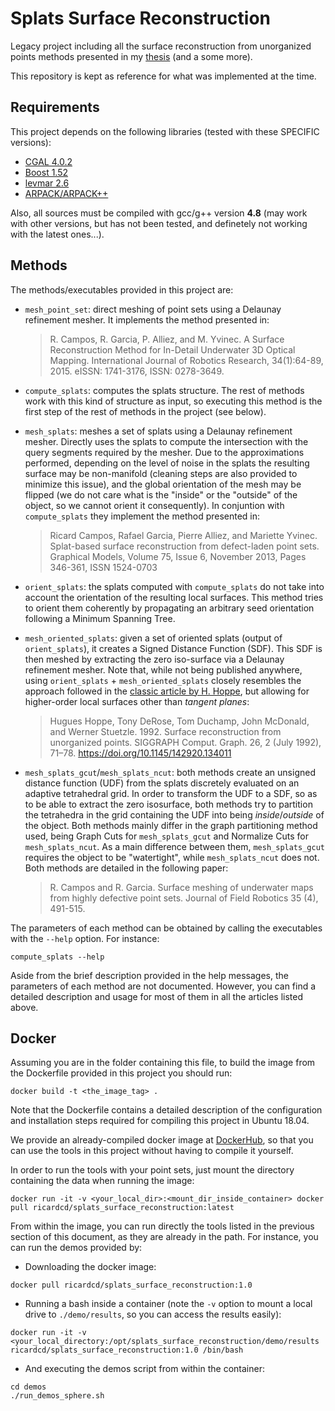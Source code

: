 # Splats Surface Reconstruction

Legacy project including all the surface reconstruction from unorganized points methods presented in my [thesis](https://www.tesisenred.net/handle/10803/145380) (and a some more).

This repository is kept as reference for what was implemented at the time.

## Requirements

This project depends on the following libraries (tested with these SPECIFIC versions):

* [CGAL 4.0.2](https://doc.cgal.org/Manual/4.0.2/doc_html/cgal_manual/packages.html)
* [Boost 1.52](https://www.boost.org/users/history/version_1_52_0.html)
* [levmar 2.6](http://users.ics.forth.gr/~lourakis/levmar/)
* [ARPACK/ARPACK++](https://www.caam.rice.edu/software/ARPACK/)
  
Also, all sources must be compiled with gcc/g++ version **4.8** (may work with other versions, but has not been tested, and definetely not working with the latest ones...).

## Methods

The methods/executables provided in this project are:

* `mesh_point_set`: direct meshing of point sets using a Delaunay refinement mesher. It implements the method presented in:
  > R. Campos, R. Garcia, P. Alliez, and M. Yvinec. A Surface Reconstruction Method for In-Detail Underwater 3D Optical Mapping. International Journal of Robotics Research, 34(1):64-89, 2015. eISSN: 1741-3176, ISSN: 0278-3649.

* `compute_splats`: computes the splats structure. The rest of methods work with this kind of structure as input, so executing this method is the first step of the rest of methods in the project (see below).

* `mesh_splats`: meshes a set of splats using a Delaunay refinement mesher. Directly uses the splats to compute the intersection with the query segments required by the mesher. Due to the approximations performed, depending on the level of noise in the splats the resulting surface may be non-manifold (cleaning steps are also provided to minimize this issue), and the global orientation of the mesh may be flipped (we do not care what is the "inside" or the "outside" of the object, so we cannot orient it consequently). In conjuntion with `compute_splats` they implement the method presented in:
  > Ricard Campos, Rafael Garcia, Pierre Alliez, and Mariette Yvinec. Splat-based surface reconstruction from defect-laden point sets. Graphical Models, Volume 75, Issue 6, November 2013, Pages 346-361, ISSN 1524-0703

* `orient_splats`: the splats computed with `compute_splats` do not take into account the orientation of the resulting local surfaces. This method tries to orient them coherently by propagating an arbitrary seed orientation following a Minimum Spanning Tree.

* `mesh_oriented_splats`: given a set of oriented splats (output of `orient_splats`), it creates a Signed Distance Function (SDF). This SDF is then meshed by extracting the zero iso-surface via a Delaunay refinement mesher. 
  Note that, while not being published anywhere, using `orient_splats` + `mesh_oriented_splats` closely resembles the approach followed in the [classic article by H. Hoppe](https://hhoppe.com/proj/recon/), but allowing for higher-order local surfaces other than *tangent planes*:
  > Hugues Hoppe, Tony DeRose, Tom Duchamp, John McDonald, and Werner Stuetzle. 1992. Surface reconstruction from unorganized points. SIGGRAPH Comput. Graph. 26, 2 (July 1992), 71–78. https://doi.org/10.1145/142920.134011

* `mesh_splats_gcut`/`mesh_splats_ncut`: both methods create an unsigned distance function (UDF) from the splats discretely evaluated on an adaptive tetrahedral grid. In order to transform the UDF to a SDF, so as to be able to extract the zero isosurface, both methods try to partition the tetrahedra in the grid containing the UDF into being *inside*/*outside* of the object. Both methods mainly differ in the graph partitioning method used, being Graph Cuts for `mesh_splats_gcut` and Normalize Cuts for `mesh_splats_ncut`. 
  As a main difference between them, `mesh_splats_gcut` requires the object to be "watertight", while `mesh_splats_ncut` does not. Both methods are detailed in the following paper:
  > R. Campos and R. Garcia. Surface meshing of underwater maps from highly defective point sets. Journal of Field Robotics 35 (4), 491-515.

The parameters of each method can be obtained by calling the executables with the `--help` option. For instance:

```
compute_splats --help
```

Aside from the brief description provided in the help messages, the parameters of each method are not documented. However, you can find a detailed description and usage for most of them in all the articles listed above.

## Docker

Assuming you are in the folder containing this file, to build the image from the Dockerfile provided in this project you should run:

```
docker build -t <the_image_tag> .
```

Note that the Dockerfile contains a detailed description of the configuration and installation steps required for compiling this project in Ubuntu 18.04.

We provide an already-compiled docker image at [DockerHub](https://hub.docker.com/r/ricardcd/splats_surface_reconstruction), so that you can use the tools in this project without having to compile it yourself.

In order to run the tools with your point sets, just mount the directory containing the data when running the image:

```
docker run -it -v <your_local_dir>:<mount_dir_inside_container> docker pull ricardcd/splats_surface_reconstruction:latest
```

From within the image, you can run directly the tools listed in the previous section of this document, as they are already in the path. 
For instance, you can run the demos provided by:

* Downloading the docker image:

```
docker pull ricardcd/splats_surface_reconstruction:1.0
```

* Running a bash inside a container (note the `-v` option to mount a local drive to `./demo/results`, so you can access the results easily):

```
docker run -it -v <your_local_directory:/opt/splats_surface_reconstruction/demo/results ricardcd/splats_surface_reconstruction:1.0 /bin/bash
```

* And executing the demos script from within the container:

```
cd demos
./run_demos_sphere.sh
```

